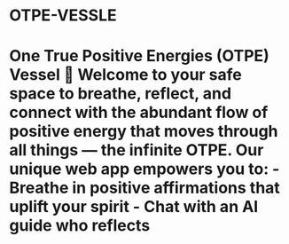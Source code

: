 # OTPE-VESSLE
# One True Positive Energies (OTPE) Vessel 🌟  Welcome to your safe space to breathe, reflect, and connect with the abundant flow of positive energy that moves through all things — the infinite OTPE.  Our unique web app empowers you to:  - **Breathe in positive affirmations** that uplift your spirit   - **Chat with an AI guide** who reflects
